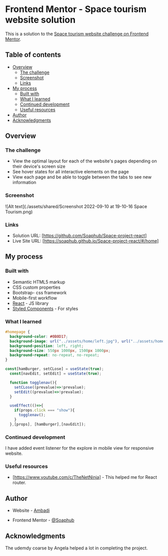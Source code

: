 # Frontend Mentor - Space tourism website solution

This is a solution to the [Space tourism website challenge on Frontend Mentor](https://www.frontendmentor.io/challenges/space-tourism-multipage-website-gRWj1URZ3).

## Table of contents

- [Overview](#overview)
  - [The challenge](#the-challenge)
  - [Screenshot](#screenshot)
  - [Links](#links)
- [My process](#my-process)
  - [Built with](#built-with)
  - [What I learned](#what-i-learned)
  - [Continued development](#continued-development)
  - [Useful resources](#useful-resources)
- [Author](#author)
- [Acknowledgments](#acknowledgments)

## Overview

### The challenge

- View the optimal layout for each of the website's pages depending on their device's screen size
- See hover states for all interactive elements on the page
- View each page and be able to toggle between the tabs to see new information

### Screenshot

![Alt text](./assets/shared/Screenshot 2022-09-10 at 19-10-16 Space Tourism.png)

### Links

- Solution URL: [https://github.com/Soaphub/Space-project-react]
- Live Site URL: [https://soaphub.github.io/Space-project-react/#/home]

## My process

### Built with

- Semantic HTML5 markup
- CSS custom properties
- Bootstrap- css framework
- Mobile-first workflow
- [React](https://reactjs.org/) - JS library
- [Styled Components](https://styled-components.com/) - For styles

### What I learned
```css
#homepage {
  background-color: #0B0D17;
  background-image: url("../assets/home/left.jpg"), url("../assets/home/background-home-desktop.jpg");
  background-position: left, right;
  background-size: 550px 1000px, 1500px 1000px;
  background-repeat: no-repeat, no-repeat;
}
```
```js
const[hamBurger, setCLose] = useState(true);
  const[navEdit, setEdit] = useState(true);

  function togglenav(){
    setCLose((prevalue)=>!prevalue);
    setEdit((prevalue)=>!prevalue);
  }

  useEffect(()=>{
    if(props.click === "show"){
      togglenav();
    }
  },[props], [hamBurger],[navEdit]);
```

### Continued development

I have added event listener for the explore in mobile view for responsive website.


### Useful resources

- [https://www.youtube.com/c/TheNetNinja] - This helped me for React router. 

## Author

- Website - [Ambadi](https://soaphub.github.io/Space-project-react/#/home)

- Frontend Mentor - [@Soaphub](https://www.frontendmentor.io/profile/Soaphub)

## Acknowledgments

The udemdy coarse by Angela helped a lot in completing the project.

